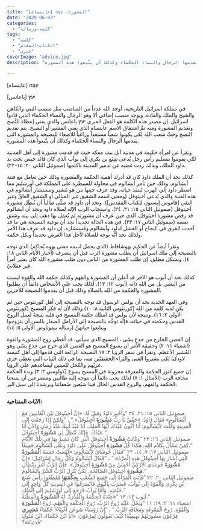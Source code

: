 ```yaml
---
title: "المشورة، עֵצָה [عايتساه]"
date: "2020-06-03"
categories: 
  - "كلمة-ورسالة"
tags: 
  - "كلمة"
  - "الكتاب-المقدس"
  - "عبري"
coverImage: "advice.jpg"
description: "في مملكة اسرائيل التاريخية، أوجد الله عدداً من المناصب مثل منصب النبي والكاهن والشيخ والملك والقادة. ويوجد منصب إضافي ألا وهو الرجال والنساء الحكماء الذين قادوا اسرائيل. إن مصدر هذه الكلمة هو الفعل العبري יעץ ياعاتس والذي يعني إعطاء النٌّصح وتقديم المشورة ومنه تمَّ اشتقاق الاسم عايتساه الذي يعني المشير أو النصيح. يتم تقديم النصح وحثّ شعب الله لكي يكونوا شعباً مستعداً وراغباً للاصغاء للنصيحة والمشورة التي يقدمها الرجال والنساء الحكماء وكذلك أن يتَّبعوا هذه المشورة."

---
```


עֵצָה \[عايتساه\]

יעץ \[ياعاتس\]

في مملكة اسرائيل التاريخية، أوجد الله عدداً من المناصب مثل منصب النبي والكاهن والشيخ والملك والقادة. ويوجد منصب إضافي ألا وهو الرجال والنساء الحكماء الذين قادوا اسرائيل. إن مصدر هذه الكلمة هو الفعل العبري יעץ ياعاتس والذي يعني إعطاء النٌّصح وتقديم المشورة ومنه تمَّ اشتقاق الاسم عايتساه الذي يعني المشير أو النصيح. يتم تقديم النصح وحثّ شعب الله لكي يكونوا شعباً مستعداً وراغباً للاصغاء للنصيحة والمشورة التي يقدمها الرجال والنساء الحكماء وكذلك أن يتَّبعوا هذه المشورة.

ونقرأ عن امرأة حكيمة في مدينة آبل بيت معكة حيث قد قدمت مشورة إلى أهل المدينة لكي يقوموا بتسليم رأس رجل يُدعى شِبَع بن بكري إلى يوآب الذي كان قائد جيش تحت يد داود الملك، وبذلك ردت غضبه عن تدمير المدينة باكلمها (صموئيل الثاني ٢٠: ١٥-٢٢). 

كذلك نجد أن الملك داود كان قد أدرك أهمية الحكمة والمشورة وذلك حين تعامل مع فتنة أبشالوم. وذلك حين تآمر أبشالوم في محاولة للسيطرة على المملكة في أورشليم مما اضطر داود إلى الهرب لينقذ حياته. وقد عرف حينها من هو مُشير ومستشار أبشالوم في هذه الفتنة والذي يُدعى أخيتوفل (ومعنى اسمه الشقيق غير المبالي أو الشقيق العاقّ وغير التقي \[قاموس إيستون للكتاب المقدس\]). ونجد أن داود قد صلّى طالباً أن تُبطَل مشورة أخيتوفل (صموئيل الثاني ١٥: ٣١، ٣٤). واستجاب الرب الإله لصلاة داود ونجد أن أبشالوم قد رفض مشورة أخيتوفل، الذي حين عرف أن مشورته لم يُعمَل بها ذهب إلى بيته وشنق نفسه (صموئيل الثاني ١٧: ٢٣). في هذه الحالة تحديداً نجد أن نوعية النصيحة هي ما قد أحدث الفرق في النجاح أو الفشل لداود وأبشالوم ومُستشاره. إن داود قد عرف هذا الأمر ولذلك نجد أنَّه توجه للصلاة لأجل هذا الغرض تحديداً وبكل حكمة.

ونقرأ أيضاً عن الحكيم يهوشافاط (الذي يحمل اسمه معنى يهوه يُحاكِم) الذي توجه بالنصيحة إلى ملك اسرائيل أن يطلب مشورة الرب قبل أن يتصرف (أخبار الأيام الثاني ١٨: ٤). وبشكل مطلق، إن طلب المشورة من الناس دون طلب مشورة الله كان يعتبر أمراً غير عقلانيّ.

كذلك نجد أن أيوب هو الآخر قد أعلن أن المشورة والفهم وكذلك حكمة الله والقوة ليست من البشر، بل من الله ذاته (أيوب ١٢: ١٣). لذلك يجب على الأشخاص دائماً أن يطلبوا المشورة والحكمة من الله بالصلاة وذلك قبل أن يقدموا النصيحة للآخرين. 

وفي العهد الجديد نجد أن بولس الرسول قد توجه بالنصيحة إلى أهل كورنثوس حين لم يكن لديه كلمة من الله (كورنثوس الثانية ٨: ١٠) وذلك لأن له فكر المسيح (كورنثوس الأولى ٢: ١٦). ونتيجة لأن بولس قد امتلك حكمة المسيح في قلبه نتيجةً لعمل الروح القدس وحكمته في حياته، فإنَّه توجَّه بالنصيحة إلى الأرامل الصغار بالسن أن يتزوجوا ويتابعوا حياتهنَّ (رسالة تيموثاوس الأولى ٥: ١٤).

إن الغصن الخارج من جذع يسّى ، المسيح الذي سيأتي، قد أُعطي روح المشورة والقوة (اشعياء ١١: ٢) وحقيقة الأمر أن يسوع المسيح هو الغصن الذي خرج من جذع يسّى وهو المُشير الأعظم. ونقرأ في سفر الرؤيا ٣: ١٨ النصيحة الرائعة التي قدمها إلى أهل كنيسة لاودكيا لكي يشتروا الغنى والثراء الحقيقيّين منه، بما في ذلك الثياب التي تغطي خزي عريّهم والكحل للعينين ليساعدهم على الرؤيا.  
إن جميع كنوز الحكمة والمعرفة مخزونة في المسيح يسوع (كولوسي ٢: ٣) وبدء الحكمة مخافة الرب (الأمثال ١: ٧) لذلك يجب دائماً أن نتوجه إليه طالبين ومتضرعين أن يمنحنا الحكمة والفهم، والروح القدس الحال فينا سَيُعين ضَعفاتنا ويرشدنا إلى سبل البر.

* * *

**الآيات المفتاحية:**

> صموئيل الثاني ١٥: ٣١، ٣٤ ”وَأُخْبِرَ دَاوُدُ وَقِيلَ لَهُ: «إِنَّ أَخِيتُوفَلَ بَيْنَ الْفَاتِنِينَ مَعَ أَبْشَالُومَ» فَقَالَ دَاوُدُ: «حَمِّقْ يَا رَبُّ **مَشُورَةَ** أَخِيتُوفَلَ».“ ، ”وَلكِنْ إِذَا رَجَعْتَ إِلَى الْمَدِينَةِ وَقُلْتَ لأَبْشَالُومَ: أَنَا أَكُونُ عَبْدَكَ أَيُّهَا الْمَلِكُ. أَنَا عَبْدُ أَبِيكَ مُنْذُ زَمَانٍ وَالآنَ أَنَا عَبْدُكَ. فَإِنَّكَ تُبْطِلُ لِي **مَشُورَةَ** أَخِيتُوفَلَ.“  
> صموئيل الثاني ١٦: ٢٣ ”وَكَانَتْ **مَشُورَةُ** أَخِيتُوفَلَ الَّتِي كَانَ يُشِيرُ بِهَا فِي تِلْكَ الأَيَّامِ كَمَنْ يَسْأَلُ بِكَلاَمِ اللهِ. هكَذَا كُلُّ **مَشُورَةِ** أَخِيتُوفَلَ عَلَى دَاوُدَ وَعَلَى أَبْشَالُومَ جَمِيعًا.“  
> صموئيل الثاني ١٧: ٧، ١٤، ٢٣ ”فَقَالَ حُوشَايُ لأَبْشَالُومَ: «لَيْسَتْ حَسَنَةً **الْمَشُورَةُ** الَّتِي أَشَارَ بِهَا أَخِيتُوفَلُ هذِهِ الْمَرَّةً».“ ، ”فَقَالَ أَبْشَالُومُ وَكُلُّ رِجَالِ إِسْرَائِيلَ: «إِنَّ **مَشُورَةَ** حُوشَايَ الأَرْكِيِّ أَحْسَنُ مِنْ **مَشُورَةِ** أَخِيتُوفَلَ». فَإِنَّ الرَّبَّ أَمَرَ بِإِبْطَالِ **مَشُورَةِ** أَخِيتُوفَلَ الصَّالِحَةِ، لِكَيْ يُنْزِلَ الرَّبُّ الشَّرَّ بِأَبْشَالُومَ.“  
> صموئيل الثاني ٢٠: ٢٢ ”فَأَتَتِ الْمَرْأَةُ إِلَى جَمِيعِ الشَّعْبِ **بِحِكْمَتِهَا** فَقَطَعُوا رَأْسَ شَبَعَ بْنِ بِكْرِي وَأَلْقَوْهُ إِلَى يُوآبَ، فَضَرَبَ بِالْبُوقِ فَانْصَرَفُوا عَنِ الْمَدِينَةِ كُلُّ وَاحِدٍ إِلَى خَيْمَتِهِ. وَأَمَّا يُوآبُ فَرَجَعَ إِلَى أُورُشَلِيمَ إِلَى الْمَلِكِ.“  
> أيوب ١٢: ١٣ ”«عِنْدَهُ الْحِكْمَةُ وَالْقُدْرَةُ. لَهُ **الْمَشُورَةُ** وَالْفِطْنَةُ.“  
> اشعياء ١١: ٢؛ ١٩: ١١ ”وَيَحُلُّ عَلَيْهِ رُوحُ الرَّبِّ، رُوحُ الْحِكْمَةِ وَالْفَهْمِ، رُوحُ **الْمَشُورَةِ** وَالْقُوَّةِ، رُوحُ الْمَعْرِفَةِ وَمَخَافَةِ الرَّبِّ.“ ، ”إِنَّ رُؤَسَاءَ صُوعَنَ أَغْبِيَاءُ! حُكَمَاءُ **مُشِيرِي** فِرْعَوْنَ مَشُورَتُهُمْ بَهِيمِيَّةٌ! كَيْفَ تَقُولُونَ لِفِرْعَوْنَ: «أَنَا ابْنُ حُكَمَاءَ، ابْنُ مُلُوكٍ قُدَمَاءَ»؟“

